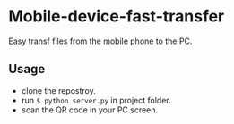 # Mobile-device-fast-transfer
Easy transf files from the mobile phone to the PC.

## Usage
* clone the repostroy.
* run `$ python server.py` in project folder.
* scan the QR code in your PC screen.

